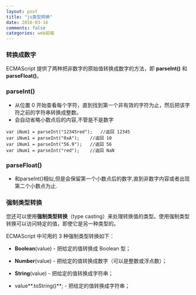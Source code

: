 ```yaml
---
layout: post
title: "js类型转换"
date: 2016-03-16
comments: false
categories: web前端
---
```



### 转换成数字
ECMAScript 提供了两种把非数字的原始值转换成数字的方法，即 **parseInt()** 和 **parseFloat()**。

### parseInt()

- 从位置 0 开始查看每个字符，直到找到第一个非有效的字符为止，然后把该字符之前的字符串转换成整数。
- 会自动省略小数点后的内容,不管是不是数字

```
var iNum1 = parseInt("12345red");	//返回 12345
var iNum1 = parseInt("0xA");	//返回 10
var iNum1 = parseInt("56.9");	//返回 56
var iNum1 = parseInt("red");	//返回 NaN
```

### parseFloat()
- 和parseInt()相似,但是会保留第一个小数点后的数字,直到非数字内容或者出现第二个小数点为止.

### 强制类型转换
您还可以使用**强制类型转换**（type casting）来处理转换值的类型。使用强制类型转换可以访问特定的值，即使它是另一种类型的。

ECMAScript 中可用的 3 种强制类型转换如下：

- **Boolean**(value) - 把给定的值转换成 Boolean 型；

- **Number**(value) - 把给定的值转换成数字（可以是整数或浮点数）；

- **String**(value) - 把给定的值转换成字符串；

- value**.toString()**; - 把给定的值转换成字符串；
